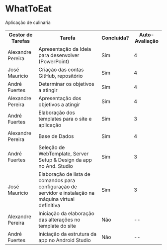 # WhatToEat
Aplicação de culinaria

<table>
  <tr>
    <th>Gestor de Tarefas</th>
    <th>Tarefa</th>
    <th>Concluida?</th>
    <th>Auto-Avaliação</th>
  </tr>
  <tr>
    <td>Alexandre Pereira</td>
    <td>Apresentação da Ideia para desenvolver (PowerPoint)</td>
    <td>Sim</td>
    <td>4</td>
  </tr>
  <tr>
    <td>José Mauricio</td>
    <td>Criação das contas GitHub, repositório</td>
    <td>Sim</td>
    <td>4</td>
  </tr>
  <tr>
    <td>André Fuertes</td>
    <td>Determinar os objetivos a atingir</td>
    <td>Sim</td>
    <td>4</td>
  </tr>
  <tr>
    <td>Alexandre Pereira</td>
    <td>Apresentação dos objetivos a atingir</td>
    <td>Sim</td>
    <td>4</td>
  </tr>
  <tr>
    <td>André Fuertes</td>
    <td>Elaboração dos templates para o site e aplicação</td>
    <td>Sim</td>
    <td>3</td>
  </tr>
  <tr>
    <td>Alexandre Pereira</td>
    <td>Base de Dados</td>
    <td>Sim</td>
    <td>4</td>
  </tr>
   <tr>
    <td>André Fuertes</td>
    <td>Seleção de WebTemplate, Server Setup & Design da app no And. Studio</td>
    <td>Sim</td>
    <td>3</td>
  </tr>
   <tr>
    <td>José Mauricio</td>
    <td>Elaboração de lista de comandos para configuração de servidor e instalação na máquina virtual definitiva</td>
    <td>Sim</td>
    <td>3</td>
  </tr>
   <tr>
    <td>Alexandre Pereira</td>
    <td>Iniciação da elaboração das alterações no template do site</td>
    <td>Não</td>
    <td>--</td>
  </tr>
  <tr>
    <td>André Fuertes</td>
    <td>Iniciação da estrutura da app no Android Studio</td>
    <td>Não</td>
    <td>--</td>
     </tr>
  
</table>
